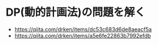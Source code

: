 # DP(動的計画法)の問題を解く

- https://qiita.com/drken/items/dc53c683d6de8aeacf5a
- https://qiita.com/drken/items/a5e6fe22863b7992efdb